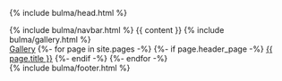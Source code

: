 {% include bulma/head.html %}
 <body>
  {% include bulma/navbar.html %}
  {{ content }}
  {% include bulma/gallery.html %}

  <section class='section'>
      <div class='columns'>
          <div class='column is-half is-offset-one-quarter'>
              <section class='section'>
                <div class='buttons'>
                  <a class='button is-success is-large is-fullwidth' href='{{ "/gallery" | relative_url }}' >Gallery</a>
                  {%- for page in site.pages -%}
                  {%- if page.header_page -%}
                  <a class='button is-light is-large is-fullwidth' href='{{ page.url | relative_url }}' >{{ page.title }}</a>
                  {%- endif -%}
                  {%- endfor -%}
                </div>
              </section>
          </div>
      </div>
  </section>
 </body>
  {% include bulma/footer.html %}
</html>
